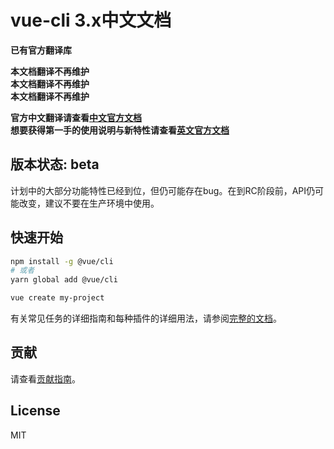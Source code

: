# vue-cli 3.x中文文档

**已有官方翻译库**  

**本文档翻译不再维护**  
**本文档翻译不再维护**  
**本文档翻译不再维护**  

**官方中文翻译请查看[中文官方文档](https://github.com/vuejs/vue-docs-zh-cn)**  
**想要获得第一手的使用说明与新特性请查看[英文官方文档](https://github.com/vuejs/vue-cli)**


## 版本状态: beta

计划中的大部分功能特性已经到位，但仍可能存在bug。在到RC阶段前，API仍可能改变，建议不要在生产环境中使用。

## 快速开始

``` sh
npm install -g @vue/cli
# 或者
yarn global add @vue/cli

vue create my-project
```

有关常见任务的详细指南和每种插件的详细用法，请参阅[完整的文档](./zh-cn/README.md)。

## 贡献

请查看[贡献指南](https://github.com/vuejs/vue-cli/blob/dev/.github/CONTRIBUTING.md)。

## License

MIT
